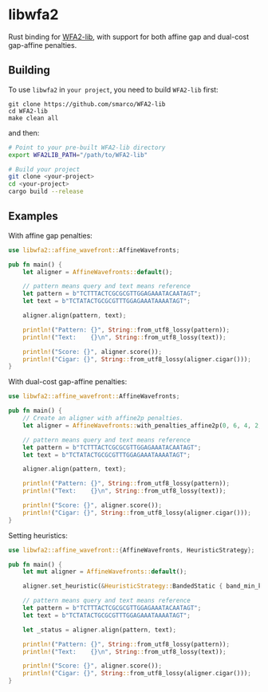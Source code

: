 # libwfa2

Rust binding for [WFA2-lib](https://github.com/smarco/WFA2-lib), with support for both affine gap and dual-cost gap-affine penalties.

## Building

To use `libwfa2` in `your project`, you need to build `WFA2-lib` first:

```shell
git clone https://github.com/smarco/WFA2-lib
cd WFA2-lib
make clean all
```

and then:

```bash
# Point to your pre-built WFA2-lib directory
export WFA2LIB_PATH="/path/to/WFA2-lib"

# Build your project
git clone <your-project>
cd <your-project>
cargo build --release
```

## Examples

With affine gap penalties:

```rust
use libwfa2::affine_wavefront::AffineWavefronts;

pub fn main() {
    let aligner = AffineWavefronts::default();

    // pattern means query and text means reference
    let pattern = b"TCTTTACTCGCGCGTTGGAGAAATACAATAGT";
    let text = b"TCTATACTGCGCGTTTGGAGAAATAAAATAGT";

    aligner.align(pattern, text);

    println!("Pattern: {}", String::from_utf8_lossy(pattern));
    println!("Text:    {}\n", String::from_utf8_lossy(text));

    println!("Score: {}", aligner.score());
    println!("Cigar: {}", String::from_utf8_lossy(aligner.cigar()));
}
```

With dual-cost gap-affine penalties:

```rust
use libwfa2::affine_wavefront::AffineWavefronts;

pub fn main() {
    // Create an aligner with affine2p penalties.
    let aligner = AffineWavefronts::with_penalties_affine2p(0, 6, 4, 2, 12, 1);

    // pattern means query and text means reference
    let pattern = b"TCTTTACTCGCGCGTTGGAGAAATACAATAGT";
    let text = b"TCTATACTGCGCGTTTGGAGAAATAAAATAGT";

    aligner.align(pattern, text);

    println!("Pattern: {}", String::from_utf8_lossy(pattern));
    println!("Text:    {}\n", String::from_utf8_lossy(text));

    println!("Score: {}", aligner.score());
    println!("Cigar: {}", String::from_utf8_lossy(aligner.cigar()));
}
```

Setting heuristics:

```rust
use libwfa2::affine_wavefront::{AffineWavefronts, HeuristicStrategy};

pub fn main() {
    let mut aligner = AffineWavefronts::default();

    aligner.set_heuristic(&HeuristicStrategy::BandedStatic { band_min_k: -1, band_max_k: 1 });

    // pattern means query and text means reference
    let pattern = b"TCTTTACTCGCGCGTTGGAGAAATACAATAGT";
    let text = b"TCTATACTGCGCGTTTGGAGAAATAAAATAGT";

    let _status = aligner.align(pattern, text);

    println!("Pattern: {}", String::from_utf8_lossy(pattern));
    println!("Text:    {}\n", String::from_utf8_lossy(text));

    println!("Score: {}", aligner.score());
    println!("Cigar: {}", String::from_utf8_lossy(aligner.cigar()));
}
```
